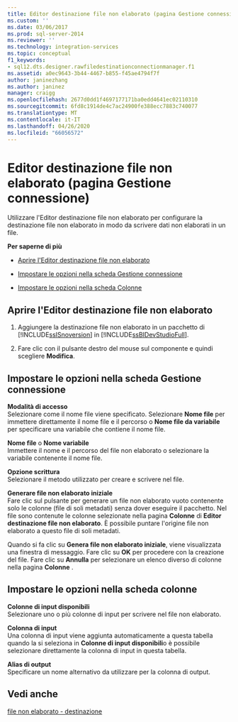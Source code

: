 ```yaml
---
title: Editor destinazione file non elaborato (pagina Gestione connessione) | Microsoft Docs
ms.custom: ''
ms.date: 03/06/2017
ms.prod: sql-server-2014
ms.reviewer: ''
ms.technology: integration-services
ms.topic: conceptual
f1_keywords:
- sql12.dts.designer.rawfiledestinationconnectionmanager.f1
ms.assetid: a0ec9643-3b44-4467-b855-f45ae4794f7f
author: janinezhang
ms.author: janinez
manager: craigg
ms.openlocfilehash: 2677d0dd1f4697177171ba0edd4641ec02110310
ms.sourcegitcommit: 6fd8c1914de4c7ac24900fe388ecc7883c740077
ms.translationtype: MT
ms.contentlocale: it-IT
ms.lasthandoff: 04/26/2020
ms.locfileid: "66056572"
---
```

# <a name="raw-file-destination-editor-connection-manager-page"></a>Editor destinazione file non elaborato (pagina Gestione connessione)
  Utilizzare l'Editor destinazione file non elaborato per configurare la destinazione file non elaborato in modo da scrivere dati non elaborati in un file.  
  
 **Per saperne di più**  
  
-   [Aprire l'Editor destinazione file non elaborato](#open)  
  
-   [Impostare le opzioni nella scheda Gestione connessione](#connection)  
  
-   [Impostare le opzioni nella scheda Colonne](#mapping)  
  
##  <a name="open-the-raw-file-destination-editor"></a><a name="open"></a> Aprire l'Editor destinazione file non elaborato  
  
1.  Aggiungere la destinazione file non elaborato in un pacchetto di [!INCLUDE[ssISnoversion](../includes/ssisnoversion-md.md)] in [!INCLUDE[ssBIDevStudioFull](../includes/ssbidevstudiofull-md.md)].  
  
2.  Fare clic con il pulsante destro del mouse sul componente e quindi scegliere **Modifica**.  
  
##  <a name="set-options-on-the-connection-manager-tab"></a><a name="connection"></a> Impostare le opzioni nella scheda Gestione connessione  
 **Modalità di accesso**  
 Selezionare come il nome file viene specificato. Selezionare **Nome file** per immettere direttamente il nome file e il percorso o **Nome file da variabile** per specificare una variabile che contiene il nome file.  
  
 **Nome file** o **Nome variabile**  
 Immettere il nome e il percorso del file non elaborato o selezionare la variabile contenente il nome file.  
  
 **Opzione scrittura**  
 Selezionare il metodo utilizzato per creare e scrivere nel file.  
  
 **Generare file non elaborato iniziale**  
 Fare clic sul pulsante per generare un file non elaborato vuoto contenente solo le colonne (file di soli metadati) senza dover eseguire il pacchetto. Nel file sono contenute le colonne selezionate nella pagina **Colonne** di **Editor destinazione file non elaborato**. È possibile puntare l'origine file non elaborato a questo file di soli metadati.  
  
 Quando si fa clic su **Genera file non elaborato iniziale**, viene visualizzata una finestra di messaggio. Fare clic su **OK** per procedere con la creazione del file. Fare clic su **Annulla** per selezionare un elenco diverso di colonne nella pagina **Colonne** .  
  
##  <a name="set-options-on-the-columns-tab"></a><a name="mapping"></a>Impostare le opzioni nella scheda colonne  
 **Colonne di input disponibili**  
 Selezionare uno o più colonne di input per scrivere nel file non elaborato.  
  
 **Colonna di input**  
 Una colonna di input viene aggiunta automaticamente a questa tabella quando la si seleziona in **Colonne di input disponibili**o è possibile selezionare direttamente la colonna di input in questa tabella.  
  
 **Alias di output**  
 Specificare un nome alternativo da utilizzare per la colonna di output.  
  
## <a name="see-also"></a>Vedi anche  
 [file non elaborato - destinazione](data-flow/raw-file-destination.md)  
  
  
